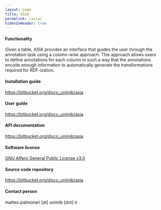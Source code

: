 ```yaml
---
layout: page
title: ASIA
permalink: /asia/
hidenInHeader: true
---
```


#### Functionality
Given a table, ASIA provides an interface that guides the user through the annotation task using a column-wise approach. This approach allows users to define annotations for each column in such a way that the annotations encode enough information to automatically generate the transformations required for RDF-ization. 

#### Installation guide
<a href="https://bitbucket.org/disco_unimib/asia">https://bitbucket.org/disco_unimib/asia</a>

#### User guide
<a href="https://bitbucket.org/disco_unimib/asia">https://bitbucket.org/disco_unimib/asia</a>

#### API documentation
<a href="https://bitbucket.org/disco_unimib/asia">https://bitbucket.org/disco_unimib/asia</a>

#### Software license
<a href="https://www.gnu.org/licenses/agpl-3.0.html">GNU Affero General Public License v3.0</a>

#### Source code repository
<a href="https://bitbucket.org/disco_unimib/asia">https://bitbucket.org/disco_unimib/asia</a>

#### Contact person
matteo.palmonari [at] unimib [dot] it
